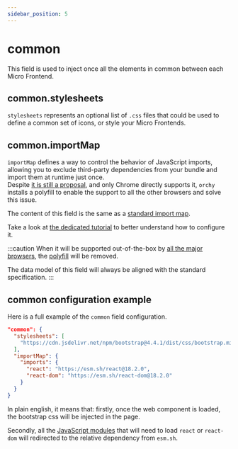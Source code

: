 ```yaml
---
sidebar_position: 5
---
```


# common

This field is used to inject once all the elements in common between each Micro Frontend.

## common.stylesheets

`stylesheets` represents an optional list of `.css` files that could be used to define a common set of icons, or style your Micro Frontends.

## common.importMap

`importMap` defines a way to control the behavior of JavaScript imports, allowing you to exclude third-party dependencies from your bundle and import them at runtime just once.  
Despite [it is still a proposal](https://github.com/WICG/import-maps), and only Chrome directly supports it, `orchy` installs a polyfill to enable the support to all the other browsers and solve this issue.

The content of this field is the same as a [standard import map](https://github.com/WICG/import-maps#the-import-map).

Take a look at [the dedicated tutorial](../../tutorials/tutorials/tutorial-import-maps.md) to better understand how to configure it.

:::caution
When it will be supported out-of-the-box by [all the major browsers](https://caniuse.com/import-maps), the [polyfill](https://www.npmjs.com/package/es-module-shims) will be removed.

The data model of this field will always be aligned with the standard specification.
:::


## common configuration example

Here is a full example of the `common` field configuration.

```json
"common": {
  "stylesheets": [
    "https://cdn.jsdelivr.net/npm/bootstrap@4.4.1/dist/css/bootstrap.min.css"
  ],
  "importMap": {
    "imports": {
      "react": "https://esm.sh/react@18.2.0",
      "react-dom": "https://esm.sh/react-dom@18.2.0"
    }
  }
}
```

In plain english, it means that: firstly, once the web component is loaded, the bootstrap css will be injected in the page.

Secondly, all the [JavaScript modules](https://developer.mozilla.org/en-US/docs/Web/JavaScript/Guide/Modules) that will need to load `react` or  `react-dom` will redirected to the relative dependency from `esm.sh`.